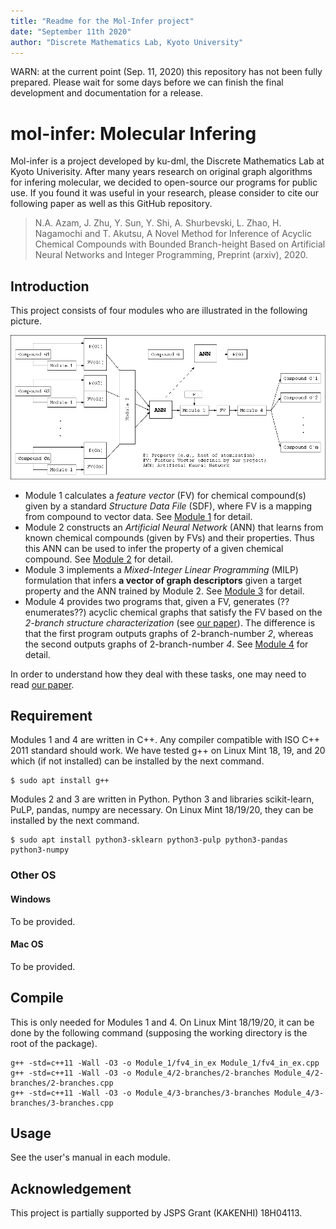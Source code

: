 ```yaml
---
title: "Readme for the Mol-Infer project"
date: "September 11th 2020"
author: "Discrete Mathematics Lab, Kyoto University"
---
```


WARN: at the current point (Sep. 11, 2020) this repository has not been fully prepared. Please wait for some days before we can finish the final development and documentation for a release.

# mol-infer: Molecular Infering

Mol-infer is a project developed by ku-dml, the Discrete Mathematics Lab at Kyoto Univerisity.
After many years research on original graph algorithms for infering molecular,
we decided to open-source our programs for public use.
If you found it was useful in your research, please consider to cite our following paper as well as this GitHub repository.

> N.A. Azam, J. Zhu, Y. Sun, Y. Shi, A. Shurbevski, L. Zhao, H. Nagamochi and T. Akutsu, A Novel Method for Inference of Acyclic Chemical Compounds with Bounded Branch-height Based on Artificial Neural Networks and Integer Programming, Preprint (arxiv), 2020.

## Introduction

This project consists of four modules who are illustrated in the following picture.

![Project Overview](images/overview.png)

+ Module 1 calculates a *feature vector* (FV) for chemical compound(s) given by a standard *Structure Data File* (SDF), where FV is a mapping from compound to vector data. See [Module 1](Module_1/) for detail.
+ Module 2 constructs an *Artificial Neural Network* (ANN) that learns from known chemical compounds (given by FVs) and their properties. Thus this ANN can be used to infer the property of a given chemical compound. See [Module 2](Module_2/) for detail.
+ Module 3 implements a *Mixed-Integer Linear Programming* (MILP) formulation
that infers **a vector of graph descriptors** given a target property and the
ANN trained by Module 2. See [Module 3](Module_3/) for detail.
+ Module 4 provides two programs that, given a FV, generates (??enumerates??)
acyclic chemical graphs that satisfy the FV based on the *2-branch structure characterization* (see [our paper](arxiv)).
The difference is that the first program outputs graphs of 2-branch-number *2*,
whereas the second outputs graphs of 2-branch-number *4*. See [Module 4](Module_4/) for detail.

In order to understand how they deal with these tasks, one may need to read [our paper](arxiv).

## Requirement

Modules 1 and 4 are written in C++.
Any compiler compatible with ISO C++ 2011 standard should work.
We have tested g++ on Linux Mint 18, 19, and 20 which (if not installed) can be installed by the next command.
```shell
$ sudo apt install g++
```

Modules 2 and 3 are written in Python.
Python 3 and libraries scikit-learn, PuLP, pandas, numpy are necessary. On Linux Mint 18/19/20, they can be installed by the next command.
```
$ sudo apt install python3-sklearn python3-pulp python3-pandas python3-numpy
```

### Other OS

#### Windows

To be provided.

#### Mac OS

To be provided.

## Compile

This is only needed for Modules 1 and 4. On Linux Mint 18/19/20, it can be done by the following command (supposing the working directory is the root of the package).
```
g++ -std=c++11 -Wall -O3 -o Module_1/fv4_in_ex Module_1/fv4_in_ex.cpp 
g++ -std=c++11 -Wall -O3 -o Module_4/2-branches/2-branches Module_4/2-branches/2-branches.cpp 
g++ -std=c++11 -Wall -O3 -o Module_4/3-branches/3-branches Module_4/3-branches/3-branches.cpp 
```

## Usage

See the user's manual in each module.

## Acknowledgement

This project is partially supported by JSPS Grant (KAKENHI) 18H04113.

